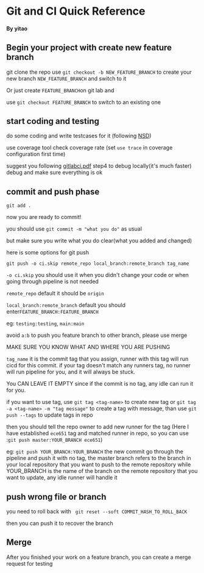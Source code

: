 Git and CI Quick Reference
======================================
#### By yitao
## Begin your project with create new feature branch

git clone the repo
use ```git checkout -b NEW_FEATURE_BRANCH``` to
create your new branch ```NEW_FEATURE_BRANCH``` and switch to it


Or just create ```FEATURE_BRANCH```on git lab and 

use ```git checkout FEATURE_BRANCH``` to switch to an existing one


## start coding and testing
do some coding and write testcases for it (following [NSD](https://gitlab.oit.duke.edu/ys386/ece651-sp23-team8-riskgame/-/blob/main/nsd.md))

use coverage tool check coverage rate (set ```use trace``` in coverage configuration first time)

suggest you following [gitlabci.pdf](https://gitlab.oit.duke.edu/ys386/ece651-sp23-team8-riskgame/-/blob/main/gitlabci.pdf) step4 to debug locally(it's much faster)
debug and make sure everything is ok

## commit and push phase
```git add .```

now you are ready to commit!


you should use ```git commit -m "what you do"```  as usual

but make sure you write what you do clear(what you added and changed)


here is some options for git push


```git push -o ci.skip remote_repo local_branch:remote_branch tag_name```


```-o ci.skip``` you should use it when you didn't change your code
or when going through pipeline is not needed

```remote_repo``` default it should be ```origin```

```local_branch:remote_branch``` default you should enter```FEATURE_BRANCH:FEATURE_BRANCH```

eg: ```testing:testing```, ```main:main```

avoid ```a:b``` to push you feature branch to other branch, please use merge

MAKE SURE YOU KNOW WHAT AND WHERE YOU ARE PUSHING

```tag_name``` it is the commit tag that you assign, runner with this 
tag will run cicd for this commit.
if your tag doesn't match any runners tag, no runner will run pipeline 
for you, and it will always be  stuck. 

You CAN LEAVE IT EMPTY since if the 
commit is no tag, any idle can run it for you. 


if you want to use tag, use ```git tag <tag-name>``` to create new tag
or ```git tag -a <tag-name> -m "tag message"``` to create a tag with
message, than use ```git push --tags``` to update tags in repo


then you should tell the repo owner to add new runner for the tag
(Here I have established ```ece651``` tag and matched runner in repo,
so you can use :```git push master:YOUR_BRANCH ece651```)


eg:
```git push YOUR_BRANCH:YOUR_BRANCH``` the new commit go through the pipeline
and push it with no tag, the master branch refers to the branch in your 
local repository that you want to push to the remote repository
while YOUR_BRANCH is the name of the branch on the remote repository
that you want to update, any idle runner will handle it

## push wrong file or branch
you need to roll back with ``` git reset --soft COMMIT_HASH_TO_ROLL_BACK```

then you can push it to recover the branch

## Merge
After you finished your work on a feature branch, you can create a merge request for testing


